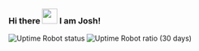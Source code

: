 ### Hi there <img src="https://raw.githubusercontent.com/MartinHeinz/MartinHeinz/master/wave.gif" width="30px">  I am Josh!
![Uptime Robot status](https://img.shields.io/uptimerobot/status/m789613149-1f49530a6a35579c4ced9d67) ![Uptime Robot ratio (30 days)](https://img.shields.io/uptimerobot/ratio/m789613149-1f49530a6a35579c4ced9d67)

